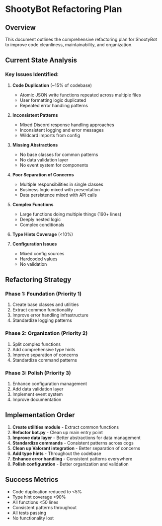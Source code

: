 # ShootyBot Refactoring Plan

## Overview

This document outlines the comprehensive refactoring plan for ShootyBot to improve code cleanliness, maintainability, and organization.

## Current State Analysis

### Key Issues Identified:

1. **Code Duplication** (~15% of codebase)
   - Atomic JSON write functions repeated across multiple files
   - User formatting logic duplicated
   - Repeated error handling patterns

2. **Inconsistent Patterns**
   - Mixed Discord response handling approaches
   - Inconsistent logging and error messages
   - Wildcard imports from config

3. **Missing Abstractions**
   - No base classes for common patterns
   - No data validation layer
   - No event system for components

4. **Poor Separation of Concerns**
   - Multiple responsibilities in single classes
   - Business logic mixed with presentation
   - Data persistence mixed with API calls

5. **Complex Functions**
   - Large functions doing multiple things (160+ lines)
   - Deeply nested logic
   - Complex conditionals

6. **Type Hints Coverage** (<10%)

7. **Configuration Issues**
   - Mixed config sources
   - Hardcoded values
   - No validation

## Refactoring Strategy

### Phase 1: Foundation (Priority 1)
1. Create base classes and utilities
2. Extract common functionality
3. Improve error handling infrastructure
4. Standardize logging patterns

### Phase 2: Organization (Priority 2)
1. Split complex functions
2. Add comprehensive type hints
3. Improve separation of concerns
4. Standardize command patterns

### Phase 3: Polish (Priority 3)
1. Enhance configuration management
2. Add data validation layer
3. Implement event system
4. Improve documentation

## Implementation Order

1. **Create utilities module** - Extract common functions
2. **Refactor bot.py** - Clean up main entry point
3. **Improve data layer** - Better abstractions for data management
4. **Standardize commands** - Consistent patterns across cogs
5. **Clean up Valorant integration** - Better separation of concerns
6. **Add type hints** - Throughout the codebase
7. **Enhance error handling** - Consistent patterns everywhere
8. **Polish configuration** - Better organization and validation

## Success Metrics

- Code duplication reduced to <5%
- Type hint coverage >90%
- All functions <50 lines
- Consistent patterns throughout
- All tests passing
- No functionality lost
